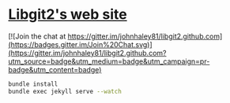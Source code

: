 # [Libgit2's web site](http://libgit2.github.com/)

[![Join the chat at https://gitter.im/johnhaley81/libgit2.github.com](https://badges.gitter.im/Join%20Chat.svg)](https://gitter.im/johnhaley81/libgit2.github.com?utm_source=badge&utm_medium=badge&utm_campaign=pr-badge&utm_content=badge)

```bash
bundle install
bundle exec jekyll serve --watch
```
